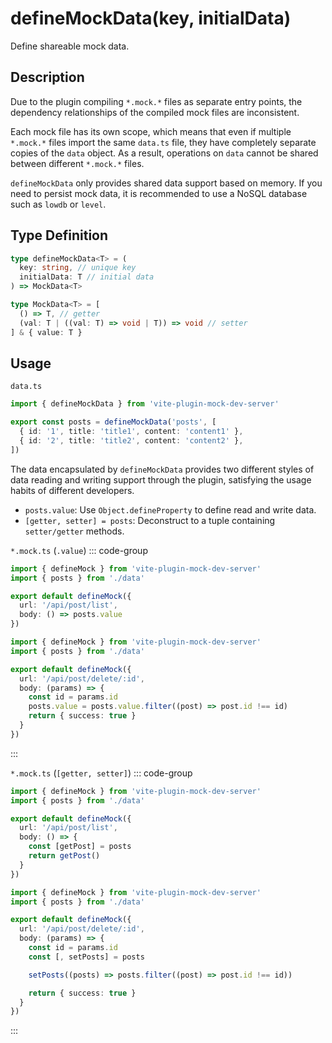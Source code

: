 # defineMockData(key, initialData)

Define shareable mock data.

## Description

Due to the plugin compiling `*.mock.*` files as separate entry points, the dependency relationships of the compiled mock files are inconsistent. 

Each mock file has its own scope, which means that even if multiple `*.mock.*` files import the same `data.ts` file, they have completely separate copies of the `data` object. As a result, operations on `data` cannot be shared between different `*.mock.*` files.

`defineMockData` only provides shared data support based on memory. If you need to persist mock data, it is recommended to use a NoSQL database such as `lowdb` or `level`.

## Type Definition

```ts
type defineMockData<T> = (
  key: string, // unique key
  initialData: T // initial data
) => MockData<T>

type MockData<T> = [
  () => T, // getter
  (val: T | ((val: T) => void | T)) => void // setter
] & { value: T }
```

## Usage

`data.ts`

```ts
import { defineMockData } from 'vite-plugin-mock-dev-server'

export const posts = defineMockData('posts', [
  { id: '1', title: 'title1', content: 'content1' },
  { id: '2', title: 'title2', content: 'content2' },
])
```
The data encapsulated by `defineMockData` provides two different styles of data reading and writing support through the plugin, satisfying the usage habits of different developers.


- `posts.value`: Use `Object.defineProperty` to define read and write data.
- `[getter, setter] = posts`:  Deconstruct to a tuple containing `setter/getter` methods.



`*.mock.ts`  (`.value`)
::: code-group
```ts [post-list.mock.ts]
import { defineMock } from 'vite-plugin-mock-dev-server'
import { posts } from './data'

export default defineMock({
  url: '/api/post/list',
  body: () => posts.value
})
```
```ts [post-delete.mock.ts]
import { defineMock } from 'vite-plugin-mock-dev-server'
import { posts } from './data'

export default defineMock({
  url: '/api/post/delete/:id',
  body: (params) => {
    const id = params.id
    posts.value = posts.value.filter((post) => post.id !== id)
    return { success: true }
  }
})
```
:::

`*.mock.ts`  (`[getter, setter]`)
::: code-group
```ts [post-list.mock.ts]
import { defineMock } from 'vite-plugin-mock-dev-server'
import { posts } from './data'

export default defineMock({
  url: '/api/post/list',
  body: () => {
    const [getPost] = posts
    return getPost()
  }
})
```
```ts [post-delete.mock.ts]
import { defineMock } from 'vite-plugin-mock-dev-server'
import { posts } from './data'

export default defineMock({
  url: '/api/post/delete/:id',
  body: (params) => {
    const id = params.id
    const [, setPosts] = posts

    setPosts((posts) => posts.filter((post) => post.id !== id))

    return { success: true }
  }
})
```
:::
